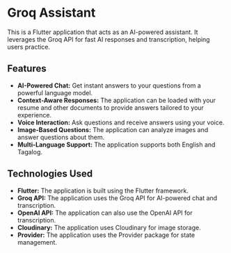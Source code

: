 # Groq Assistant

This is a Flutter application that acts as an AI-powered assistant. It leverages the Groq API for fast AI responses and transcription, helping users practice.

## Features

*   **AI-Powered Chat:** Get instant answers to your questions from a powerful language model.
*   **Context-Aware Responses:** The application can be loaded with your resume and other documents to provide answers tailored to your experience.
*   **Voice Interaction:** Ask questions and receive answers using your voice.
*   **Image-Based Questions:** The application can analyze images and answer questions about them.
*   **Multi-Language Support:** The application supports both English and Tagalog.

## Technologies Used

*   **Flutter:** The application is built using the Flutter framework.
*   **Groq API:** The application uses the Groq API for AI-powered chat and transcription.
*   **OpenAI API:** The application can also use the OpenAI API for transcription.
*   **Cloudinary:** The application uses Cloudinary for image storage.
*   **Provider:** The application uses the Provider package for state management.